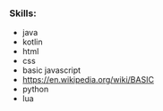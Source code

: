 ### Skills:
- java
- kotlin
- html
- css
- basic javascript
- https://en.wikipedia.org/wiki/BASIC
- python
- lua
